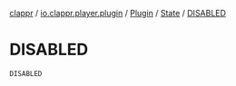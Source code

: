 [clappr](../../../index.md) / [io.clappr.player.plugin](../../index.md) / [Plugin](../index.md) / [State](index.md) / [DISABLED](./-d-i-s-a-b-l-e-d.md)

# DISABLED

`DISABLED`